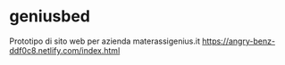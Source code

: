 # geniusbed
Prototipo di sito web per azienda materassigenius.it
https://angry-benz-ddf0c8.netlify.com/index.html
